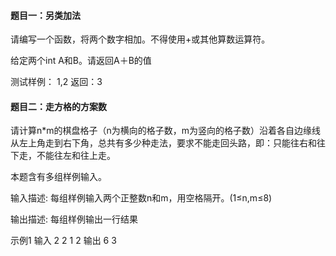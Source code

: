 #### 题目一：另类加法
请编写一个函数，将两个数字相加。不得使用+或其他算数运算符。

给定两个int A和B。请返回A＋B的值

测试样例：
1,2
返回：3
 
#### 题目二：走方格的方案数

请计算n*m的棋盘格子（n为横向的格子数，m为竖向的格子数）沿着各自边缘线从左上角走到右下角，总共有多少种走法，要求不能走回头路，即：只能往右和往下走，不能往左和往上走。

本题含有多组样例输入。

输入描述:
每组样例输入两个正整数n和m，用空格隔开。(1≤n,m≤8)



输出描述:
每组样例输出一行结果

示例1
输入
2 2
1 2
输出
6
3 